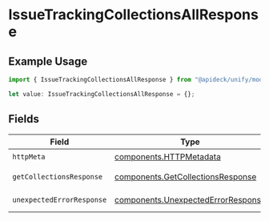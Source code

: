 # IssueTrackingCollectionsAllResponse

## Example Usage

```typescript
import { IssueTrackingCollectionsAllResponse } from "@apideck/unify/models/operations";

let value: IssueTrackingCollectionsAllResponse = {};
```

## Fields

| Field                                                                                    | Type                                                                                     | Required                                                                                 | Description                                                                              |
| ---------------------------------------------------------------------------------------- | ---------------------------------------------------------------------------------------- | ---------------------------------------------------------------------------------------- | ---------------------------------------------------------------------------------------- |
| `httpMeta`                                                                               | [components.HTTPMetadata](../../models/components/httpmetadata.md)                       | :heavy_check_mark:                                                                       | N/A                                                                                      |
| `getCollectionsResponse`                                                                 | [components.GetCollectionsResponse](../../models/components/getcollectionsresponse.md)   | :heavy_minus_sign:                                                                       | List Collections                                                                         |
| `unexpectedErrorResponse`                                                                | [components.UnexpectedErrorResponse](../../models/components/unexpectederrorresponse.md) | :heavy_minus_sign:                                                                       | Unexpected error                                                                         |